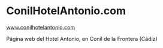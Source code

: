 ConilHotelAntonio.com
=================
www.conilhotelantonio.com

Página web del Hotel Antonio, en Conil de la Frontera (Cádiz)
